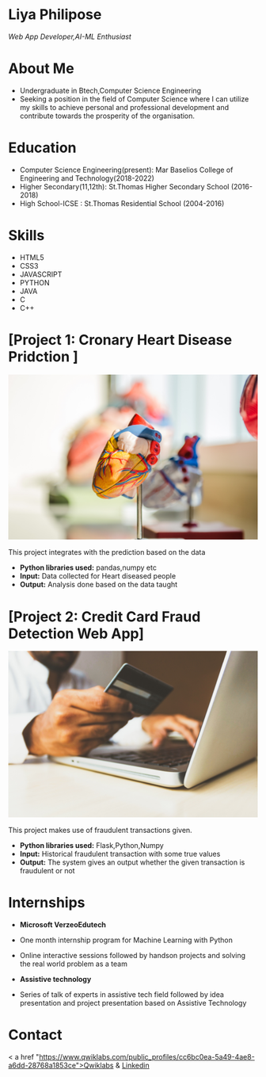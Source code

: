 # Liya Philipose
*Web App Developer,AI-ML Enthusiast*


# About Me
* Undergraduate in Btech,Computer Science Engineering
* Seeking a position in the field of Computer Science where I can utilize my skills to achieve personal and professional development and contribute towards
 the prosperity of the organisation.

# Education
* Computer Science Engineering(present): Mar Baselios College of Engineering and Technology(2018-2022)
* Higher Secondary(11,12th): St.Thomas Higher Secondary School (2016-2018)
* High School-ICSE : St.Thomas Residential School (2004-2016)


# Skills
* HTML5
* CSS3
* JAVASCRIPT
* PYTHON
* JAVA
* C
* C++

# [Project 1: Cronary Heart Disease Pridction ]
![alt text](jesse-orrico-Us3AQvyOP-o-unsplash.jpg)

This project integrates with the prediction based on the data 
* **Python libraries used:** pandas,numpy etc
* **Input:** Data collected for Heart diseased people
* **Output:** Analysis done based on the data taught

# [Project 2: Credit Card Fraud Detection Web App]
![alt text](rupixen-com-Q59HmzK38eQ-unsplash.jpg)



This project makes use of fraudulent transactions given.
* **Python libraries used:** Flask,Python,Numpy
* **Input:** Historical fraudulent transaction with some true values
* **Output:** The system gives an output whether the given transaction is fraudulent or not

# Internships
* **Microsoft VerzeoEdutech**
*  One month internship program for Machine Learning with Python
*  Online interactive sessions followed by handson projects and solving the real world problem as a team

* **Assistive technology**
*  Series of talk of experts in assistive tech field followed by idea presentation and project presentation based on Assistive Technology

# Contact
< a href "https://www.qwiklabs.com/public_profiles/cc6bc0ea-5a49-4ae8-a6dd-28768a1853ce">Qwiklabs</a> &amp; <a href="https://www.linkedin.com/in/liya-philipose-570b44198/">Linkedin</a>
